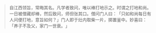 
> 自江西领旨，常晦其名。凡学者致问，唯以棒打地示之。时谓之打地和尚。一日被僧藏却棒，然后致问，师但张其口。僧问门人曰：​「只如和尚每日有人问便打地，意旨如何？​」门人即于灶内取柴一片，掷置釜中。妙喜曰：​「养子不及父，家门一世衰。​」
